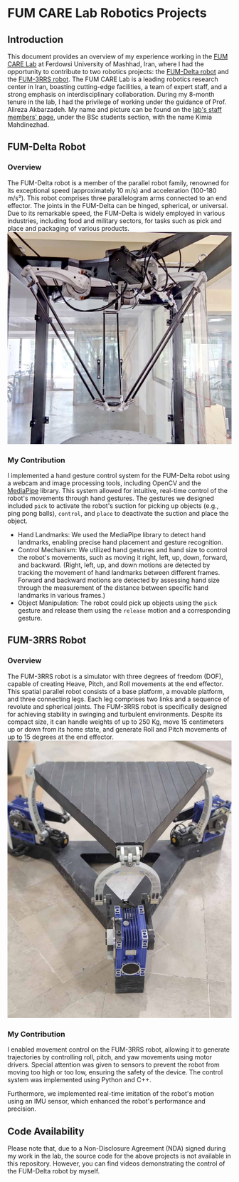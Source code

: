 ﻿
# FUM CARE Lab Robotics Projects

## Introduction
This document provides an overview of my experience working in the [FUM CARE Lab](http://www.fum-care.com/) at Ferdowsi University of Mashhad, Iran, where I had the opportunity to contribute to two robotics projects: the [FUM-Delta robot](http://www.fum-care.com/index.php/research-topics/industrial-robots/fum-delta) and the [FUM-3RRS robot](https://www.fum-care.com/index.php/research-topics/motion-simulators/fum-3rrs). The FUM CARE Lab is a leading robotics research center in Iran, boasting cutting-edge facilities, a team of expert staff, and a strong emphasis on interdisciplinary collaboration. During my 8-month tenure in the lab, I had the privilege of working under the guidance of Prof. Alireza Akbarzadeh. My name and picture can be found on the [lab's staff members' page](https://www.fum-care.com/index.php/people), under the BSc students section, with the name Kimia Mahdinezhad.

## FUM-Delta Robot

### Overview
The FUM-Delta robot is a member of the parallel robot family, renowned for its exceptional speed (approximately 10 m/s) and acceleration (100-180 m/s²). This robot comprises three parallelogram arms connected to an end effector. The joints in the FUM-Delta can be hinged, spherical, or universal. Due to its remarkable speed, the FUM-Delta is widely employed in various industries, including food and military sectors, for tasks such as pick and place and packaging of various products.
![](https://github.com/kimia-mahdinezhad/Delta-and-3RRS-Robots-Document/blob/main/Media/FUM-Delta.jpg)

### My Contribution
I implemented a hand gesture control system for the FUM-Delta robot using a webcam and image processing tools, including OpenCV and the [MediaPipe](https://github.com/google/mediapipe) library. This system allowed for intuitive, real-time control of the robot's movements through hand gestures. The gestures we designed included `pick` to activate the robot's suction for picking up objects (e.g., ping pong balls), `control`, and `place` to deactivate the suction and place the object.

- Hand Landmarks: We used the MediaPipe library to detect hand landmarks, enabling precise hand placement and gesture recognition.
- Control Mechanism: We utilized hand gestures and hand size to control the robot's movements, such as moving it right, left, up, down, forward, and backward. (Right, left, up, and down motions are detected by tracking the movement of hand landmarks between different frames. Forward and backward motions are detected by assessing hand size through the measurement of the distance between specific hand landmarks in various frames.)
- Object Manipulation: The robot could pick up objects using the `pick` gesture and release them using the `release` motion and a corresponding gesture.

## FUM-3RRS Robot

### Overview
The FUM-3RRS robot is a simulator with three degrees of freedom (DOF), capable of creating Heave, Pitch, and Roll movements at the end effector. This spatial parallel robot consists of a base platform, a movable platform, and three connecting legs. Each leg comprises two links and a sequence of revolute and spherical joints. The FUM-3RRS robot is specifically designed for achieving stability in swinging and turbulent environments. Despite its compact size, it can handle weights of up to 250 Kg, move 15 centimeters up or down from its home state, and generate Roll and Pitch movements of up to 15 degrees at the end effector.
![](https://github.com/kimia-mahdinezhad/Delta-and-3RRS-Robots-Document/blob/main/Media/FUM-3RRS.jpg)

### My Contribution
I enabled movement control on the FUM-3RRS robot, allowing it to generate trajectories by controlling roll, pitch, and yaw movements using motor drivers. Special attention was given to sensors to prevent the robot from moving too high or too low, ensuring the safety of the device. The control system was implemented using Python and C++.

Furthermore, we implemented real-time imitation of the robot's motion using an IMU sensor, which enhanced the robot's performance and precision.

## Code Availability
Please note that, due to a Non-Disclosure Agreement (NDA) signed during my work in the lab, the source code for the above projects is not available in this repository. However, you can find videos demonstrating the control of the FUM-Delta robot by myself.
